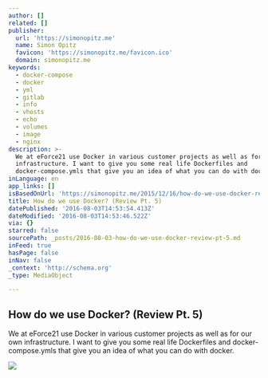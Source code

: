 ```yaml
---
author: []
related: []
publisher:
  url: 'https://simonopitz.me'
  name: Simon Opitz
  favicon: 'https://simonopitz.me/favicon.ico'
  domain: simonopitz.me
keywords:
  - docker-compose
  - docker
  - yml
  - gitlab
  - info
  - vhosts
  - echo
  - volumes
  - image
  - nginx
description: >-
  We at eForce21 use Docker in various customer projects as well as for our own
  infrastructure. I want to give you some real life Dockerfiles and
  docker-compose.ymls that give you an idea of what you can do with docker.
inLanguage: en
app_links: []
isBasedOnUrl: 'https://simonopitz.me/2015/12/16/how-do-we-use-docker-review-pt-5/'
title: How do we use Docker? (Review Pt. 5)
datePublished: '2016-08-03T14:53:54.413Z'
dateModified: '2016-08-03T14:53:46.522Z'
via: {}
starred: false
sourcePath: _posts/2016-08-03-how-do-we-use-docker-review-pt-5.md
inFeed: true
hasPage: false
inNav: false
_context: 'http://schema.org'
_type: MediaObject

---
```

<article style=""><h1>How do we use Docker? (Review Pt. 5)</h1><p>We at eForce21 use Docker in various customer projects as well as for our own infrastructure. I want to give you some real life Dockerfiles and docker-compose.ymls that give you an idea of what you can do with docker.</p><img src="http://simonopitz.me/content/images/2015/12/docker-how-we-use-it.png" /></article>